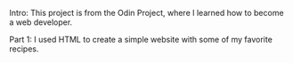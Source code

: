 Intro:
This project is from the Odin Project, where I learned how to become a web developer. 

Part 1: I used HTML to create a simple website with some of my favorite recipes. 